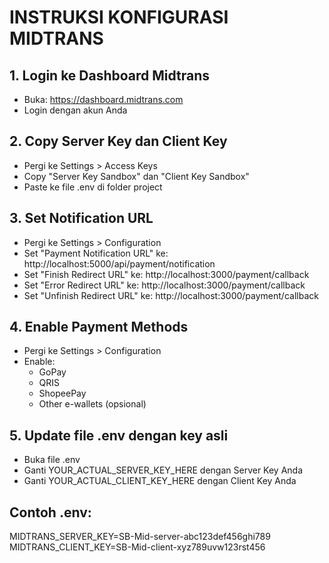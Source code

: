 # INSTRUKSI KONFIGURASI MIDTRANS

## 1. Login ke Dashboard Midtrans
- Buka: https://dashboard.midtrans.com
- Login dengan akun Anda

## 2. Copy Server Key dan Client Key
- Pergi ke Settings > Access Keys
- Copy "Server Key Sandbox" dan "Client Key Sandbox"
- Paste ke file .env di folder project

## 3. Set Notification URL
- Pergi ke Settings > Configuration
- Set "Payment Notification URL" ke: http://localhost:5000/api/payment/notification
- Set "Finish Redirect URL" ke: http://localhost:3000/payment/callback
- Set "Error Redirect URL" ke: http://localhost:3000/payment/callback
- Set "Unfinish Redirect URL" ke: http://localhost:3000/payment/callback

## 4. Enable Payment Methods
- Pergi ke Settings > Configuration
- Enable:
  - GoPay
  - QRIS
  - ShopeePay
  - Other e-wallets (opsional)

## 5. Update file .env dengan key asli
- Buka file .env
- Ganti YOUR_ACTUAL_SERVER_KEY_HERE dengan Server Key Anda
- Ganti YOUR_ACTUAL_CLIENT_KEY_HERE dengan Client Key Anda

## Contoh .env:
MIDTRANS_SERVER_KEY=SB-Mid-server-abc123def456ghi789
MIDTRANS_CLIENT_KEY=SB-Mid-client-xyz789uvw123rst456
